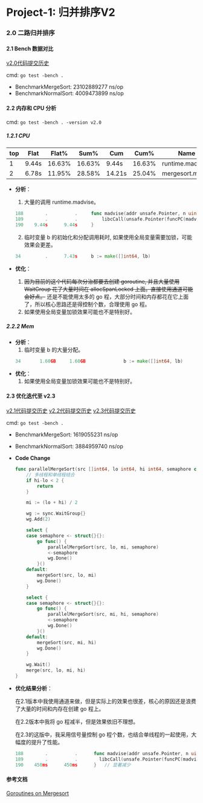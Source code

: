 # Project-1: 归并排序V2

### 2.0 二路归并排序

#### 2.1 Bench 数据对比

[v2.0代码提交历史](https://github.com/Rustin-Liu/TiDB-Class/commit/3ce6769743d50c17e838bff7b9640e846410ec0c)

cmd: `go test -bench .`

- BenchmarkMergeSort:   23102889277 ns/op
- BenchmarkNormalSort:  4009473899 ns/op

#### 2.2 内存和 CPU 分析

cmd: `go test -bench . -version v2.0`

##### 1.2.1 CPU

|     top     | Flat  |  Flat% |  Sum%  |   Cum  |  Cum%  |      Name        |
| ----------- | ----- | ------ | ------ | ------ | ------ | ---------------- |
|      1      | 9.44s | 16.63% | 16.63% | 9.44s  | 16.63% | runtime.madvise  |
|      2      | 6.78s | 11.95% | 28.58% | 14.21s | 25.04% | mergesort.merge  |

- **分析**：
    1. 大量的调用 runtime.madvise。
    ```go
    188        .          .     func madvise(addr unsafe.Pointer, n uintptr, flags int32) { 
    189        .          .         libcCall(unsafe.Pointer(funcPC(madvise_trampoline)), unsafe.Pointer(&addr)) 
    190    9.44s      9.44s     } 
    ```

    2. 临时变量 b 的初始化和分配调用耗时, 如果使用全局变量需要加锁，可能效果会更差。
    ```go
    34         .      7.43s     b := make([]int64, lb) 
    ```
- **优化**：
    1. ~~因为目前的这个代码每次分治都要去创建 goroutine, 并且大量使用 WaitGroup 花了大量时间在 allocSpanLocked 上面。直接使用通道可能会好点。~~
    还是不能使用太多的 go 程，大部分时间和内存都花在它上面了，所以核心思路还是得控制个数，合理使用 go 程。
    2. 如果使用全局变量加锁效果可能也不是特别好。

##### 2.2.2 Mem
- **分析**：
    1. 临时变量 b 的大量分配。
    ```go
    34       1.60GB     1.60GB           	b := make([]int64, lb)
    ```
- **优化**：
    1. 如果使用全局变量加锁效果可能也不是特别好。

#### 2.3 优化迭代至 v2.3

[v2.1代码提交历史](https://github.com/Rustin-Liu/TiDB-Class/commit/1e6807ce92306d9f4d93cc0f39a6fc026e4defcf)
[v2.2代码提交历史](https://github.com/Rustin-Liu/TiDB-Class/commit/997112711f21934bc3ef81d9528041c22306ddcc)
[v2.3代码提交历史](https://github.com/Rustin-Liu/TiDB-Class/commit/43949a44d49b853a5d1bc01053645e1b3ff872e5)

cmd: `go test -bench .`

- BenchmarkMergeSort:   1619055231 ns/op
- BenchmarkNormalSort:  3884959740 ns/op

- **Code Change**
    ```go
    func parallelMergeSort(src []int64, lo int64, hi int64, semaphore chan struct{}) {
        // 多线程和单线程结合
        if hi-lo < 2 {
            return
        }
    
        mi := (lo + hi) / 2
    
        wg := sync.WaitGroup{}
        wg.Add(2)
    
        select {
        case semaphore <- struct{}{}:
            go func() {
                parallelMergeSort(src, lo, mi, semaphore)
                <-semaphore
                wg.Done()
            }()
        default:
            mergeSort(src, lo, mi)
            wg.Done()
        }
    
        select {
        case semaphore <- struct{}{}:
            go func() {
                parallelMergeSort(src, mi, hi, semaphore)
                <-semaphore
                wg.Done()
            }()
        default:
            mergeSort(src, mi, hi)
            wg.Done()
        }
    
        wg.Wait()
        merge(src, lo, mi, hi)
    }
    ```

- **优化结果分析**：

    在2.1版本中我使用通道来做，但是实际上的效果也很差，核心的原因还是浪费了大量的时间和内存在创建 go 程上。

    在2.2版本中我将 go 程减半，但是效果依旧不理想。

    在2.3的这版中，我采用信号量控制 go 程个数，也结合单线程的一起使用，大幅度的提升了性能。
    ```go
    188        .          .      func madvise(addr unsafe.Pointer, n uintptr, flags int32) { 
    189        .          .        libcCall(unsafe.Pointer(funcPC(madvise_trampoline)), unsafe.Pointer(&addr)) 
    190    450ms      450ms      }   // 显著减少
    ```

#### 参考文档
[Goroutines on Mergesort](https://medium.com/@yliu224/goroutines-on-mergesort-12a2a7a43cc2)